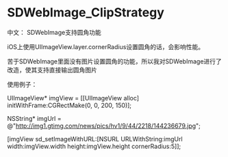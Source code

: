 # SDWebImage_ClipStrategy

中文：
SDWebImage支持圆角功能

iOS上使用UIImageView.layer.cornerRadius设置圆角的话，会影响性能。

苦于SDWebImage里面没有图片设置圆角的功能，所以我对SDWebImage进行了改造，使其支持直接输出圆角图片

使用例子：

UIImageView* imgView = [[UIImageView alloc] initWithFrame:CGRectMake(0, 0, 200, 150)];

NSString* imgUrl = @"http://img1.gtimg.com/news/pics/hv1/9/44/2218/144236679.jpg";

[imgView sd_setImageWithURL:[NSURL URLWithString:imgUrl width:imgView.width height:imgView.height cornerRadius:5]];

